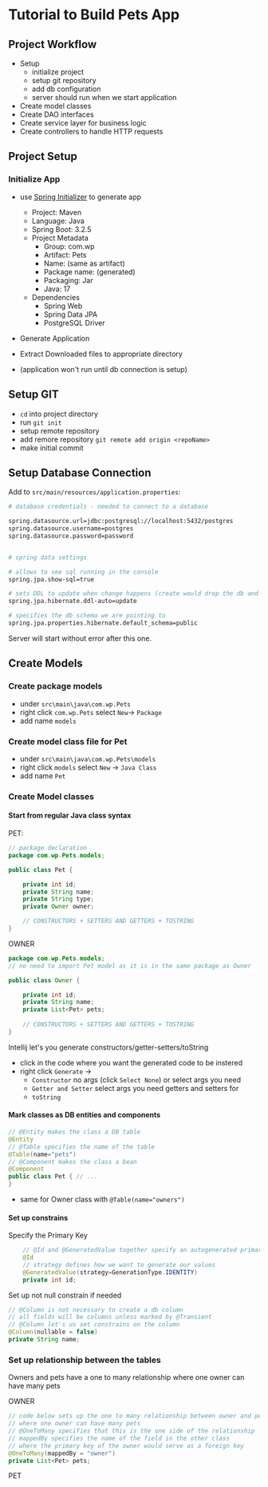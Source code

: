 # Tutorial to Build Pets App

## Project Workflow
- Setup
  - initialize project
  - setup git repository
  - add db configuration
  - server should run when we start application
- Create model classes
- Create DAO interfaces
- Create service layer for business logic
- Create controllers to handle HTTP requests

## Project Setup

### Initialize App
- use [Spring Initializer](https://start.spring.io/) to generate app
    - Project: Maven
    - Language: Java
    - Spring Boot: 3.2.5
    - Project Metadata
        - Group: com.wp
        - Artifact: Pets
        - Name: (same as artifact)
        - Package name: (generated)
        - Packaging: Jar
        - Java: 17
    - Dependencies
        - Spring Web
        - Spring Data JPA
        - PostgreSQL Driver

- Generate Application
- Extract Downloaded files to appropriate directory
- (application won't run until db connection is setup)
## Setup GIT
- `cd` into project directory
-  run `git init`
-  setup remote repository
- add remore repository `git remote add origin <repoName>`
- make initial commit

## Setup Database Connection
Add to `src/main/resources/application.properties`:
```bash
# database credentials - needed to connect to a database

spring.datasource.url=jdbc:postgresql://localhost:5432/postgres
spring.datasource.username=postgres
spring.datasource.password=password


# spring data settings

# allows to see sql running in the console
spring.jpa.show-sql=true

# sets DDL to update when change happens (create would drop the db and recreate it)
spring.jpa.hibernate.ddl-auto=update

# specifies the db schema we are pointing to
spring.jpa.properties.hibernate.default_schema=public
```
Server will start without error after this one.

## Create Models
### Create package models 
  - under `src\main\java\com.wp.Pets`
  - right click `com.wp.Pets` select `New`-> `Package`
  - add name `models`

### Create model class file for Pet
  - under `src\main\java\com.wp.Pets\models`
  - right click `models` select `New` -> `Java Class`
  - add name `Pet`


### Create Model classes

#### Start from regular Java class syntax

PET:
```java
// package declaration
package com.wp.Pets.models;

public class Pet {

    private int id;
    private String name;
    private String type;
    private Owner owner;

    // CONSTRUCTORS + SETTERS AND GETTERS + TOSTRING
}
```

OWNER
```java
package com.wp.Pets.models;
// no need to import Pet model as it is in the same package as Owner

public class Owner {

    private int id;
    private String name;
    private List<Pet> pets;
    
    // CONSTRUCTORS + SETTERS AND GETTERS + TOSTRING
}
```
Intellij let's you generate constructors/getter-setters/toString
- click in the code where you want the generated code to be instered
- right click `Generate` ->
  - `Constructor` no args (click `Select None`) or select args you need
  - `Getter and Setter` select args you need getters and setters for
  - `toString`

#### Mark classes as DB entities and components
```java
// @Entity makes the class a DB table
@Entity
// @Table specifies the name of the table
@Table(name="pets") 
// @Component makes the class a bean
@Component
public class Pet { // ... 
}
```
- same for Owner class with `@Table(name="owners")`

#### Set up constrains

Specify the Primary Key
```java
    // @Id and @GeneratedValue together specify an autogenerated primary key
    @Id
    // strategy defines how we want to generate our values
    @GeneratedValue(strategy=GenerationType.IDENTITY)
    private int id;
```

Set up not null constrain if needed
```java
// @Column is not necessary to create a db column
// all fields will be columns unless marked by @Transient
// @Column let's us set constrains on the column
@Column(nullable = false)
private String name;
```

### Set up relationship between the tables

Owners and pets have a one to many relationship where one owner can have many pets

OWNER
```java
// code below sets up the one to many relationship between owner and pet
// where one owner can have many pets
// @OneToMany specifies that this is the one side of the relationship
// mappedBy specifies the name of the field in the other class
// where the primary key of the owner would serve as a foreign key
@OneToMany(mappedBy = "owner")
private List<Pet> pets;
```

PET
```java

```